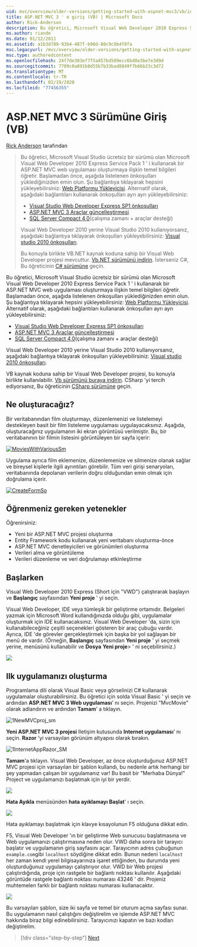 ```yaml
---
uid: mvc/overview/older-versions/getting-started-with-aspnet-mvc3/vb/intro-to-aspnet-mvc-3
title: ASP.NET MVC 3 ' e giriş (VB) | Microsoft Docs
author: Rick-Anderson
description: Bu öğretici, Microsoft Visual Web Developer 2010 Express Service Pack 1 ' i kullanarak bir ASP.NET MVC web uygulaması oluşturmaya ilişkin temel bilgileri öğretir...
ms.author: riande
ms.date: 01/12/2011
ms.assetid: a1b3d789-93b4-487f-b90d-80c9c9b4f8fa
msc.legacyurl: /mvc/overview/older-versions/getting-started-with-aspnet-mvc3/vb/intro-to-aspnet-mvc-3
msc.type: authoredcontent
ms.openlocfilehash: 24f7de303ef7f5a457bd509ecc6bd0e3be7e3d9d
ms.sourcegitcommit: 7709c0a091b8d55b7b33bad8849f7b66b23c3d72
ms.translationtype: MT
ms.contentlocale: tr-TR
ms.lasthandoff: 02/19/2020
ms.locfileid: "77456355"
---
```

# <a name="intro-to-aspnet-mvc-3-vb"></a>ASP.NET MVC 3 Sürümüne Giriş (VB)

[Rick Anderson](https://twitter.com/RickAndMSFT) tarafından

> Bu öğretici, Microsoft Visual Studio ücretsiz bir sürümü olan Microsoft Visual Web Developer 2010 Express Service Pack 1 ' i kullanarak bir ASP.NET MVC web uygulaması oluşturmaya ilişkin temel bilgileri öğretir. Başlamadan önce, aşağıda listelenen önkoşulları yüklediğinizden emin olun. Şu bağlantıya tıklayarak hepsini yükleyebilirsiniz: [Web Platformu Yükleyicisi](https://www.microsoft.com/web/gallery/install.aspx?appid=VWD2010SP1Pack). Alternatif olarak, aşağıdaki bağlantıları kullanarak önkoşulları ayrı ayrı yükleyebilirsiniz:
> 
> - [Visual Studio Web Developer Express SP1 önkoşulları](https://www.microsoft.com/web/gallery/install.aspx?appid=VWD2010SP1Pack)
> - [ASP.NET MVC 3 Araçlar güncelleştirmesi](https://www.microsoft.com/web/gallery/install.aspx?appsxml=&amp;appid=MVC3)
> - [SQL Server Compact 4,0](https://www.microsoft.com/web/gallery/install.aspx?appid=SQLCE;SQLCEVSTools_4_0)(çalışma zamanı + araçlar desteği)
> 
> Visual Web Developer 2010 yerine Visual Studio 2010 kullanıyorsanız, aşağıdaki bağlantıya tıklayarak önkoşulları yükleyebilirsiniz: [Visual studio 2010 önkoşulları](https://www.microsoft.com/web/gallery/install.aspx?appsxml=&amp;appid=VS2010SP1Pack).
> 
> Bu konuyla birlikte VB.NET kaynak koduna sahip bir Visual Web Developer projesi mevcuttur. [Vb.NET sürümünü indirin](https://code.msdn.microsoft.com/Introduction-to-MVC-3-10d1b098). İsterseniz C#, Bu öğreticinin [ C# sürümüne](../cs/intro-to-aspnet-mvc-3.md) geçin.

Bu öğretici, Microsoft Visual Studio ücretsiz bir sürümü olan Microsoft Visual Web Developer 2010 Express Service Pack 1 ' i kullanarak bir ASP.NET MVC web uygulaması oluşturmaya ilişkin temel bilgileri öğretir. Başlamadan önce, aşağıda listelenen önkoşulları yüklediğinizden emin olun. Şu bağlantıya tıklayarak hepsini yükleyebilirsiniz: [Web Platformu Yükleyicisi](https://www.microsoft.com/web/gallery/install.aspx?appid=VWD2010SP1Pack). Alternatif olarak, aşağıdaki bağlantıları kullanarak önkoşulları ayrı ayrı yükleyebilirsiniz:

- [Visual Studio Web Developer Express SP1 önkoşulları](https://www.microsoft.com/web/gallery/install.aspx?appid=VWD2010SP1Pack)
- [ASP.NET MVC 3 Araçlar güncelleştirmesi](https://www.microsoft.com/web/gallery/install.aspx?appsxml=&amp;appid=MVC3)
- [SQL Server Compact 4,0](https://www.microsoft.com/web/gallery/install.aspx?appid=SQLCE;SQLCEVSTools_4_0)(çalışma zamanı + araçlar desteği)

Visual Web Developer 2010 yerine Visual Studio 2010 kullanıyorsanız, aşağıdaki bağlantıya tıklayarak önkoşulları yükleyebilirsiniz: [Visual studio 2010 önkoşulları](https://www.microsoft.com/web/gallery/install.aspx?appsxml=&amp;appid=VS2010SP1Pack).

VB kaynak koduna sahip bir Visual Web Developer projesi, bu konuyla birlikte kullanılabilir. [Vb sürümünü buraya indirin](https://code.msdn.microsoft.com/Project/Download/FileDownload.aspx?ProjectName=aspnetmvcsamples&amp;DownloadId=14824). CSharp 'yi tercih ediyorsanız, Bu öğreticinin [CSharp sürümüne](../cs/intro-to-aspnet-mvc-3.md) geçin.

## <a name="what-youll-build"></a>Ne oluşturacağız?

Bir veritabanından film oluşturmayı, düzenlemenizi ve listelemeyi destekleyen basit bir film listeleme uygulaması uygulayacaksınız. Aşağıda, oluşturacağınız uygulamanın iki ekran görüntüsü verilmiştir. Bu, bir veritabanının bir filmin listesini görüntüleyen bir sayfa içerir:

[![MoviesWithVariousSm](intro-to-aspnet-mvc-3/_static/image2.png)](intro-to-aspnet-mvc-3/_static/image1.png)

Uygulama ayrıca film eklemenize, düzenlemenize ve silmenize olanak sağlar ve bireysel kişilerle ilgili ayrıntıları görebilir. Tüm veri girişi senaryoları, veritabanında depolanan verilerin doğru olduğundan emin olmak için doğrulama içerir.

[![CreateFormSo](intro-to-aspnet-mvc-3/_static/image4.png)](intro-to-aspnet-mvc-3/_static/image3.png)

## <a name="skills-youll-learn"></a>Öğrenmeniz gereken yetenekler

Öğrenirsiniz:

- Yeni bir ASP.NET MVC projesi oluşturma
- Entity Framework kodu kullanarak yeni veritabanı oluşturma-önce
- ASP.NET MVC denetleyicileri ve görünümleri oluşturma
- Verileri alma ve görüntüleme
- Verileri düzenleme ve veri doğrulamayı etkinleştirme

## <a name="getting-started"></a>Başlarken

Visual Web Developer 2010 Express (Short için "VWD") çalıştırarak başlayın ve **Başlangıç** sayfasından **Yeni proje** ' yi seçin.

Visual Web Developer, IDE veya tümleşik bir geliştirme ortamıdır. Belgeleri yazmak için Microsoft Word kullandığınızda olduğu gibi, uygulamalar oluşturmak için IDE kullanacaksınız. Visual Web Developer 'da, sizin için kullanabileceğiniz çeşitli seçenekleri gösteren bir araç çubuğu vardır. Ayrıca, IDE 'de görevler gerçekleştirmek için başka bir yol sağlayan bir menü de vardır. (Örneğin, **Başlangıç** sayfasından **Yeni proje** ' yi seçmek yerine, menüsünü kullanabilir ve **Dosya** **Yeni proje**&gt; ' ni seçebilirsiniz.)

[![](intro-to-aspnet-mvc-3/_static/image6.png)](intro-to-aspnet-mvc-3/_static/image5.png)

## <a name="creating-your-first-application"></a>Ilk uygulamanızı oluşturma

Programlama dili olarak Visual Basic veya görselinizi C# kullanarak uygulamalar oluşturabilirsiniz. Bu öğretici için solda Visual Basic ' yi seçin ve ardından **ASP.NET MVC 3 Web uygulaması**' nı seçin. Projenizi "MvcMovie" olarak adlandırın ve ardından **Tamam**' a tıklayın.

![1NewMVCproj_sm](intro-to-aspnet-mvc-3/_static/image7.png)

**Yeni ASP.NET MVC 3 projesi** Iletişim kutusunda **Internet uygulaması**' nı seçin. **Razor** 'yi varsayılan görünüm altyapısı olarak bırakın.

![1InternetAppRazor_SM](intro-to-aspnet-mvc-3/_static/image8.png)

**Tamam**'a tıklayın. Visual Web Developer, az önce oluşturduğunuz ASP.NET MVC projesi için varsayılan bir şablon kullandı, bu nedenle artık herhangi bir şey yapmadan çalışan bir uygulamanız var! Bu basit bir "Merhaba Dünya!" Project ve uygulamanızı başlatmak için iyi bir yerdir.

[![](intro-to-aspnet-mvc-3/_static/image10.png)](intro-to-aspnet-mvc-3/_static/image9.png)

**Hata Ayıkla** menüsünden **hata ayıklamayı Başlat**' ı seçin.

![](intro-to-aspnet-mvc-3/_static/image11.png)

Hata ayıklamayı başlatmak için klavye kısayolunun F5 olduğuna dikkat edin.

F5, Visual Web Developer 'ın bir geliştirme Web sunucusu başlatmasına ve Web uygulamanızı çalıştırmasına neden olur. VWD daha sonra bir tarayıcı başlatır ve uygulamanın giriş sayfasını açar. Tarayıcının adres çubuğunun `example.com`gibi `localhost` söydiğine dikkat edin. Bunun nedeni `localhost` her zaman kendi yerel bilgisayarınıza işaret ettiğinden, bu durumda yeni oluşturduğunuz uygulamayı çalıştırıyor olur. VWD bir Web projesi çalıştırdığında, proje için rastgele bir bağlantı noktası kullanılır. Aşağıdaki görüntüde rastgele bağlantı noktası numarası 43246 ' dir. Projeniz muhtemelen farklı bir bağlantı noktası numarası kullanacaktır.

![](intro-to-aspnet-mvc-3/_static/image12.png)

Bu varsayılan şablon, size iki sayfa ve temel bir oturum açma sayfası sunar. Bu uygulamanın nasıl çalıştığını değiştirelim ve işlemde ASP.NET MVC hakkında biraz bilgi edinebilirsiniz. Tarayıcınızı kapatın ve bazı kodları değiştirelim.

> [!div class="step-by-step"]
> [Next](adding-a-controller.md)
